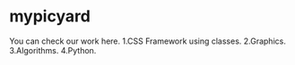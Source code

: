 # mypicyard
You can check our work here.
1.CSS Framework using classes.
2.Graphics.
3.Algorithms. 
4.Python.
